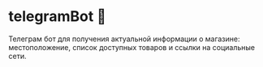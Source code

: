 # telegramBot 🤖
Телеграм бот для получения актуальной информации о магазине: местоположение, список доступных товаров и ссылки на социальные сети.
